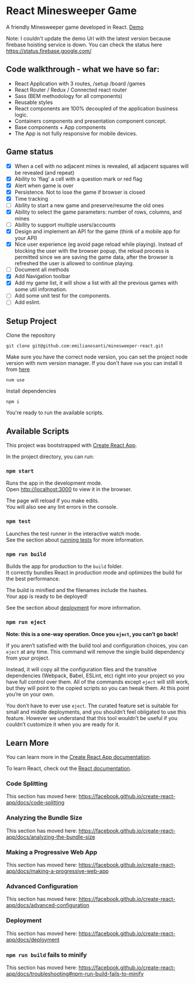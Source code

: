 # React Minesweeper Game

A friendly Minesweeper game developed in React. [Demo](https://minesweeper-react-c4fa4.firebaseapp.com/)

Note: I couldn't update the demo Url with the latest version because firebase hoisting service is down. You can check the status here https://status.firebase.google.com/

## Code walkthrough - what we have so far:
- React Application with 3 routes, /setup /board /games
- React Router / Redux / Connected react router
- Sass (BEM methodology for all components)
- Reusable styles
- React components are 100% decoupled of the application business logic.
- Containers components and presentation component concept.
- Base components + App components
- The App is not fully responsive for mobile devices.

## Game status
- [X] When a cell with no adjacent mines is revealed, all adjacent squares will be revealed (and repeat)
- [X] Ability to 'flag' a cell with a question mark or red flag
- [X] Alert when game is over
- [X] Persistence. Not to lose the game if browser is closed
- [X] Time tracking
- [ ] Ability to start a new game and preserve/resume the old ones
- [X] Ability to select the game parameters: number of rows, columns, and mines
- [ ] Ability to support multiple users/accounts
- [X] Design and implement an API for the game (think of a mobile app for your API)
- [X] Nice user experience (eg avoid page reload while playing). Instead of blocking the user with the browser popup, the reload process is permitted since we are saving the game data, after the browser is refreshed the user is allowed to continue playing.
- [ ] Document all methods
- [X] Add Navigation toolbar
- [X] Add my game list, it will show a list with all the previous games with some util information.
- [ ] Add some unit test for the components.
- [ ] Add eslint.

## Setup Project
Clone the repository

`git clone git@github.com:emilianosanti/minesweeper-react.git`

Make sure you have the correct node version, you can set the project node version with nvm version manager. If you don't have `nvm` you can install it from [here](https://github.com/creationix/nvm/blob/master/README.md)

`nvm use`

Install dependencies

`npm i`

You're ready to run the available scripts.

## Available Scripts

This project was bootstrapped with [Create React App](https://github.com/facebook/create-react-app).

In the project directory, you can run:

### `npm start`

Runs the app in the development mode.<br>
Open [http://localhost:3000](http://localhost:3000) to view it in the browser.

The page will reload if you make edits.<br>
You will also see any lint errors in the console.

### `npm test`

Launches the test runner in the interactive watch mode.<br>
See the section about [running tests](https://facebook.github.io/create-react-app/docs/running-tests) for more information.

### `npm run build`

Builds the app for production to the `build` folder.<br>
It correctly bundles React in production mode and optimizes the build for the best performance.

The build is minified and the filenames include the hashes.<br>
Your app is ready to be deployed!

See the section about [deployment](https://facebook.github.io/create-react-app/docs/deployment) for more information.

### `npm run eject`

**Note: this is a one-way operation. Once you `eject`, you can’t go back!**

If you aren’t satisfied with the build tool and configuration choices, you can `eject` at any time. This command will remove the single build dependency from your project.

Instead, it will copy all the configuration files and the transitive dependencies (Webpack, Babel, ESLint, etc) right into your project so you have full control over them. All of the commands except `eject` will still work, but they will point to the copied scripts so you can tweak them. At this point you’re on your own.

You don’t have to ever use `eject`. The curated feature set is suitable for small and middle deployments, and you shouldn’t feel obligated to use this feature. However we understand that this tool wouldn’t be useful if you couldn’t customize it when you are ready for it.

## Learn More

You can learn more in the [Create React App documentation](https://facebook.github.io/create-react-app/docs/getting-started).

To learn React, check out the [React documentation](https://reactjs.org/).

### Code Splitting

This section has moved here: https://facebook.github.io/create-react-app/docs/code-splitting

### Analyzing the Bundle Size

This section has moved here: https://facebook.github.io/create-react-app/docs/analyzing-the-bundle-size

### Making a Progressive Web App

This section has moved here: https://facebook.github.io/create-react-app/docs/making-a-progressive-web-app

### Advanced Configuration

This section has moved here: https://facebook.github.io/create-react-app/docs/advanced-configuration

### Deployment

This section has moved here: https://facebook.github.io/create-react-app/docs/deployment

### `npm run build` fails to minify

This section has moved here: https://facebook.github.io/create-react-app/docs/troubleshooting#npm-run-build-fails-to-minify
